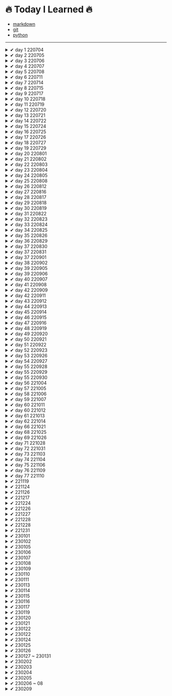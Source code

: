 # 🔥 Today I Learned 🔥

- [markdown](https://github.com/jincde/TIL/tree/master/markdown)
- [git](https://github.com/jincde/TIL/tree/master/git)
- [python](https://github.com/jincde/TIL/tree/master/python)

---

<details>
<summary> ✔ day 1 220704 </summary>

#### 가입

- `github` 가입
- `notion` 가입
- `syllaverse` 가입
- `discord` 가입

#### 개발환경 설정

- `git` 설치

- `Python` 설치

- `VScode` 설치

- `Typora` 설치
  
  </details>

<details>
<summary> ✔ day 2 220705 </summary>

- `markdown` 문법

- `git` 실습
  
  </details>
  <details>
  <summary> ✔ day 3 220706 </summary>

- `로컬저장소` `원격저장소` 개념

- `git 기본 브랜치` 설치

- 저장소 만들고 `3커밋`

- TIL `커밋`
  
  </details>

<details>
<summary> ✔ day 4 220707 </summary>

- `clone`개념 정리

- `branch`개념 정리

- `merge`개념 정리

- `pull request`개념 정리
  
  </details>

<details>
<summary> ✔ day 5 220708 </summary>

- 채용공고 정리

- 지원자격 공통 기술스택 파악

- 우대사항 파악

- [job-research](https://github.com/jincde/job-research)
  
  </details>

<details>
<summary> ✔ day 6 220711 </summary>

- `python`기본 문법

- 코드업 파이썬기본100제 ~20번 문항. ing
  
  </details>

<details>
<summary> ✔ day 7 220714 </summary>

- `python` 조건문

- `python` 반복문

- `VOCA`폴더 생성
  
  </details>

<details>
<summary> ✔ day 8 220715 </summary>

- `python` 프로젝트01 (01.py ~ 05.py)
  
  </details>

<details>
<summary> ✔ day 9 220717 </summary>

- `Marktext` - Typora 대체 프로그램 설치 및 설정
  
  </details>

<details>
<summary> ✔ day 10 220718 </summary>

- `OSI 7 Layer`
  
  </details>

<details>
<summary> ✔ day 11 220719 </summary>

- `객체지향 - oop`
- `SWEA` 4문제 실습
- `python` 20번, 21번 실습 

</details>

<details>
<summary> ✔ day 12 220720 </summary>

- `SWEA` 5문제 실습
- `객체지향` - 스태틱 메소드, 데코레이터,

</details>

<details>
<summary> ✔ day 13 220721 </summary>

- `SWEA` 5문제 실습
- `객체지향` - 스태틱 메소드, 데코레이터,

</details>

<details>
<summary> ✔ day 14 220722 </summary>

- `API` 
- `TMDB API`실습

</details>

<details>
<summary> ✔ day 15 220724 </summary>

- `정보처리기사 실기시험 응시` 

</details>

<details>
<summary> ✔ day 16 220725 </summary>

- `알고리즘`
- `백준`실습
- `MAC OS`설정

</details>

<details>
<summary> ✔ day 17 220726 </summary>

- `시간 복잡도`

</details>

<details>
<summary> ✔ day 18 220727 </summary>

- `python`문자열 메소드
- `백준` 단계별 문제 풀이

</details>

<details>
<summary> ✔ day 19 220729 </summary>

- `코딩테스트 모의고사` 7문제 중 4문제 풀이

</details>

<details>
<summary> ✔ day 20 220801 </summary>

- 자료구조 `stack`, `queue`

</details>

<details>
<summary> ✔ day 21 220802 </summary>

- 자료구조 `heap`, `set`

</details>

<details>
<summary> ✔ day 22 220803 </summary>

- `2차원 리스트`

</details>

<details>
<summary> ✔ day 23 220804 </summary>

- 2차원 리스트 `순회`

</details>

<details>
<summary> ✔ day 24 220805 </summary>

- `코딩테스트 모의고사` 2회차 

</details>

<details>
<summary> ✔ day 25 220808 </summary>

- `브루트포스`
- `델타 탐색`

</details>

<details>
<summary> ✔ day 26 220812 </summary>

- `코딩테스트 모의고사` 3회차

</details>

<details>
<summary> ✔ day 27 220816 </summary>

- `데이터베이스`
- `SQL` 작성 실습

</details>

<details>
<summary> ✔ day 28 220817 </summary>

- `SQL` 쿼리 작성 실습

</details>

<details>
<summary> ✔ day 29 220818 </summary>

- 'SQL' 쿼리 작성 실습
- 숫자 관련 함수, `GROUP BY`

</details>

<details>
<summary> ✔ day 30 220819 </summary>

- `SQL` 서브쿼리 작성 실습
- `INNER JOIN` 예습

</details>

<details>
<summary> ✔ day 31 220822 </summary>

- `SQL` JOIN 작성 실습

</details>

<details>
<summary> ✔ day 32 220823 </summary>

- `ERD` 작성 실습

</details>

<details>
<summary> ✔ day 33 220824 </summary>

- `ORM` 활용 실습

</details>

<details>
<summary> ✔ day 34 220825 </summary>

- `ORM` 활용 실습 2일차

</details>

<details>
<summary> ✔ day 35 220826 </summary>

- `DB` 최종 테스트

</details>

<details>
<summary> ✔ day 36 220829 </summary>

- `HTML`, `CSS`개념

</details>

<details>
<summary> ✔ day 37 220830 </summary>

- `HTML`, `CSS`개념 2일차
</details>

<details>
<summary> ✔ day 37 220831 </summary>

- `웹`제작 실습
</details>

<details>
<summary> ✔ day 37 220901 </summary>

- `웹`제작 실습 2일차
</details>

<details>
<summary> ✔ day 38 220902 </summary>

- `웹` 팀프로젝트 첫번째
</details>

<details>
<summary> ✔ day 39 220905 </summary>

- `Bootstrap`
</details>

<details>
<summary> ✔ day 39 220906 </summary>

- `Bootstrap` 2일차
</details>

<details>
<summary> ✔ day 40 220907 </summary>

- `Bootstrap` 3일차
- `grid`
</details>

<details>
<summary> ✔ day 41 220908 </summary>

- `Bootstrap` 4일차
</details>

<details>
<summary> ✔ day 42 220909 </summary>

- `React` 공부 시작
</details>

<details>
<summary> ✔ day 42 220911 </summary>

- `Javascript`
</details>

<details>
<summary> ✔ day 43 220912 </summary>

- `Javascript`
</details>

<details>
<summary> ✔ day 44 220913 </summary>

- `Web`팀프로젝트2 1일차
</details>

<details>
<summary> ✔ day 45 220914 </summary>

- `Web`팀프로젝트2 2일차
</details>

<details>
<summary> ✔ day 46 220915 </summary>

- `JavaScript` 개념 정리
</details>

<details>
<summary> ✔ day 47 220916 </summary>

- `JavaScript` 개념 정리
</details>

<details>
<summary> ✔ day 48 220919 </summary>

- `JavaScript` carousel 구현
</details>

<details>
<summary> ✔ day 49 220920 </summary>

- `JavaScript` lotto 추첨 구현
</details>

<details>
<summary> ✔ day 50 220921 </summary>

- `Django` 1일차
</details>

<details>
<summary> ✔ day 51 220922 </summary>

- `Django` 2일차
</details>

<details>
<summary> ✔ day 52 220923 </summary>

- 서비스 분석 및 기획
</details>

<details>
<summary> ✔ day 53 220926 </summary>

- `Django` 3일차
</details>

<details>
<summary> ✔ day 54 220927 </summary>

- `Django` 4일차
</details>

<details>
<summary> ✔ day 55 220928 </summary>

- `Django` 5일차
</details>

<details>
<summary> ✔ day 55 220929 </summary>

- `Django` 6일차
</details>

<details>
<summary> ✔ day 55 220930 </summary>

- [페어프로젝트](https://github.com/jincde/django-pair-movie)

  </details>

<details>
<summary> ✔ day 56 221004 </summary>

- `Django` 7일차
</details>

<details>
<summary> ✔ day 57 221005 </summary>

- `Django` 8일차
</details>

<details>
<summary> ✔ day 58 221006 </summary>

- `Django` 9일차
</details>

<details>
<summary> ✔ day 59 221007 </summary>

- [페어프로젝트2](https://github.com/jincde/django-pair-movie2)
</details>

<details>
<summary> ✔ day 60 221011 </summary>

- `해커톤`멘토링 신청
- `Django` 회원 관리
</details>

<details>
<summary> ✔ day 60 221012 </summary>

- `Django` Auth
</details>

<details>
<summary> ✔ day 61 221013 </summary>

- `Django` Auth
</details>

<details>
<summary> ✔ day 62 221014 </summary>

- [페어프로젝트3](https://github.com/jincde/django-pair-movie3)
</details>

<details>
<summary> ✔ day 66 221021 </summary>

- [페어프로젝트4]
</details>

<details>
<summary> ✔ day 68 221025 </summary>

- `django`
</details>

<details>
<summary> ✔ day 69 221026 </summary>

- 비동기처리
</details>


<details>
<summary> ✔ day 71 221028 </summary>

- `heroku` 배포
</details>

<details>
<summary> ✔ day 72 221031 </summary>

- 모의 프로젝트
  </details>

<details>
<summary> ✔ day 73 221103 </summary>

- 모의 프로젝트
</details>

<details>
<summary> ✔ day 74 221104 </summary>

- 모의 프로젝트
</details>

<details>
<summary> ✔ day 75 221106 </summary>

- 모의 프로젝트
</details>

<details>
<summary> ✔ day 76 221109 </summary>

- 세미 프로젝트 2회차 : `치킨컬리`
</details>

<details>
<summary> ✔ day 77 221110 </summary>

- 세미 프로젝트 2회차 : `치킨컬리`
- index 전체 구조
- `navbar` 구조
</details>

<details>
<summary> ✔ 221119 </summary>

- `SSAFY` 에세이 제출.
</details>

<details>
<summary> ✔ 221124 </summary>

- `13팀` 프로젝트 시작.
</details>

<details>
<summary> ✔ 221126 </summary>

- `13팀` 프로젝트 메인 페이지 구조 구현 
</details>

<details>
<summary> ✔ 221217 </summary>

- `모던 자바스크립트` 3주차 브라우저 내용 정리
</details>

<details>
<summary> ✔ 221224 </summary>

- `토이 프로젝트` 1주차 : 카테고리필터(7), 탭메뉴(11) 제작
</details>

<details>
<summary> ✔ 221226 </summary>

- `자바스크립트` 1일차
</details>

<details>
<summary> ✔ 221227 </summary>

- `자바스크립트` 2일차
- array 내장 함수
</details>

<details>
<summary> ✔ 221228 </summary>

- `자바스크립트` 3일차
- node.js
- npm
- why react?
</details>

<details>
<summary> ✔ 221228 </summary>

- `react` 복습
</details>

<details>
<summary> ✔ 221231 </summary>

- `자바스크립트` 가위바위보
</details>

<details>
<summary> ✔ 230101 </summary>

- `FE` 토이프로젝트 코드리뷰
- `react` 상태(state)
</details>

<details>
<summary> ✔ 230102 </summary>

- `react` props
</details>

<details>
<summary> ✔ 230105 </summary>

- shallow copy(deep copy)
</details>

<details>
<summary> ✔ 230106 </summary>

- `react` component
</details>

<details>
<summary> ✔ 230107 </summary>

- `FE스터디` 클론코딩
</details>

<details>
<summary> ✔ 230108 </summary>

- `바닐라JS` carousel
</details>

<details>
<summary> ✔ 230109 </summary>

- `바닐라JS` 이벤트핸들러
</details>

<details>
<summary> ✔ 230110 </summary>

- `react` CRUD 실습 
</details>

<details>
<summary> ✔ 230111 </summary>

- `react hook` 최적화
- `useMemo()` 
</details>

<details>
<summary> ✔ 230113 </summary>

- `react hook`
- `useEffect()`
- AJAX 라이브러리 `axios` 
</details>

<details>
<summary> ✔ 230114 </summary>

- `Context API` 
</details>

<details>
<summary> ✔ 230115 </summary>

- 리액트 상태관리 라이브러리 `Redux`
</details>

<details>
<summary> ✔ 230116 </summary>

- `FE` 프로그래머스 클론코딩(리액트)
</details>

<details>
<summary> ✔ 230117 </summary>

- `FE` 프로그래머스 클론코딩(리액트)
</details>

<details>
<summary> ✔ 230119 </summary>

- localStorage
- react 최적화 
</details>

<details>
<summary> ✔ 230120 </summary>

- 코딩테스트
</details>

<details>
<summary> ✔ 230121 </summary>

- 자바스크립트 알고리즘 풀이
</details>

<details>
<summary> ✔ 230122 </summary>

- `.Object.entries()` 메소드
</details>

<details>
<summary> ✔ 230122 </summary>

- `.unshift()` 메소드
- `shift()` 메소드
</details>

<details>
<summary> ✔ 230124 </summary>

- `재귀함수` 팩토리얼 기능
</details>

<details>
<summary> ✔ 230125 </summary>

- `.match(RegExp)` 메소드
- `.reduce((acc, cur))` 메소드
</details>

<details>
<summary> ✔ 230126 </summary>

- `프론트엔드` 학습 방향성
</details>

<details>
<summary> ✔ 230127 ~ 230131 </summary>

- `OpenSea` 리액트 클론코딩
</details>

<details>
<summary> ✔ 230202 </summary>

- 최종면접
</details>

<details>
<summary> ✔ 230203 </summary>

- 그리드 시스템
</details>

<details>
<summary> ✔ 230204 </summary>

- 웹 성능 최적화
</details>

<details>
<summary> ✔ 230205 </summary>

- `FEconf` TDD, 상태관리
</details>

<details>
<summary> ✔ 230206 ~ 08 </summary>

- </details>

<details>
<summary> ✔ 230209 </summary>

- 첫 출근
- `.findIndex()` `.find()`
- `@mixin`, `@include`
</details>